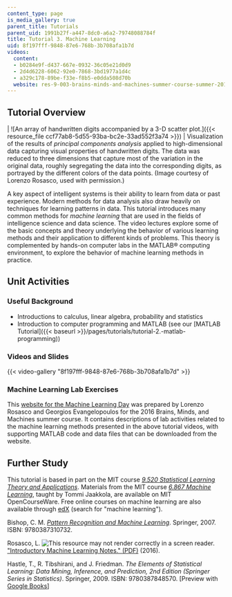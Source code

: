 ```yaml
---
content_type: page
is_media_gallery: true
parent_title: Tutorials
parent_uid: 1991b27f-a447-8dc0-a6a2-79748088784f
title: Tutorial 3. Machine Learning
uid: 8f197fff-9848-87e6-768b-3b708afa1b7d
videos:
  content:
  - b0284e9f-d437-667e-0932-36c05e21d0d9
  - 2d4d6228-6062-92e0-7868-3bd1977a1d4c
  - a329c178-89be-f33e-f8b5-e0dda508d70b
  website: res-9-003-brains-minds-and-machines-summer-course-summer-2015
---
```


Tutorial Overview
-----------------

| ![An array of handwritten digits accompanied by a 3-D scatter plot.]({{< resource_file ccf77ab8-5d55-93ba-bc2e-33ad552f3a74 >}}) | Visualization of the results of _principal components analysis_ applied to high-dimensional data capturing visual properties of handwritten digits. The data was reduced to three dimensions that capture most of the variation in the original data, roughly segregating the data into the corresponding digits, as portrayed by the different colors of the data points. (Image courtesy of Lorenzo Rosasco, used with permission.) 

A key aspect of intelligent systems is their ability to learn from data or past experience. Modern methods for data analysis also draw heavily on techniques for learning patterns in data. This tutorial introduces many common methods for _machine learning_ that are used in the fields of intelligence science and data science. The video lectures explore some of the basic concepts and theory underlying the behavior of various learning methods and their application to different kinds of problems. This theory is complemented by hands-on computer labs in the MATLAB® computing environment, to explore the behavior of machine learning methods in practice.

Unit Activities
---------------

### Useful Background

*   Introductions to calculus, linear algebra, probability and statistics
*   Introduction to computer programming and MATLAB (see our [MATLAB Tutorial]({{< baseurl >}}/pages/tutorials/tutorial-2.-matlab-programming))

### Videos and Slides

{{< video-gallery "8f197fff-9848-87e6-768b-3b708afa1b7d" >}}


### Machine Learning Lab Exercises

This [website for the Machine Learning Day](https://cbmm.mit.edu/machine-learning-day) was prepared by Lorenzo Rosasco and Georgios Evangelopoulos for the 2016 Brains, Minds, and Machines summer course. It contains descriptions of lab activities related to the machine learning methods presented in the above tutorial videos, with supporting MATLAB code and data files that can be downloaded from the website.

Further Study
-------------

This tutorial is based in part on the MIT course [_9.520 Statistical Learning Theory and Applications_](http://www.mit.edu/~9.520/fall16/). Materials from the MIT course [_6.867 Machine Learning_](/courses/6-867-machine-learning-fall-2006/), taught by Tommi Jaakkola, are available on MIT OpenCourseWare. Free online courses on machine learning are also available through [edX](https://www.edx.org/) (search for "machine learning").

Bishop, C. M. [_Pattern Recognition and Machine Learning_](https://www.microsoft.com/en-us/research/people/cmbishop/#prml-book). Springer, 2007. ISBN: 9780387310732.

Rosasco, L. ![This resource may not render correctly in a screen reader.](/images/inacessible.gif)["Introductory Machine Learning Notes." (PDF)](http://lcsl.mit.edu/courses/cbmmss/machine_learning/notes/MLNotes_Oct16.pdf) (2016).

Hastle, T., R. Tibshirani, and J. Friedman. _The Elements of Statistical Learning: Data Mining, Inference, and Prediction, 2nd Edition (Springer Series in Statistics)_. Springer, 2009. ISBN: 9780387848570. \[Preview with [Google Books](http://books.google.com/books?id=tVIjmNS3Ob8C&pg=PAfrontcover)\]